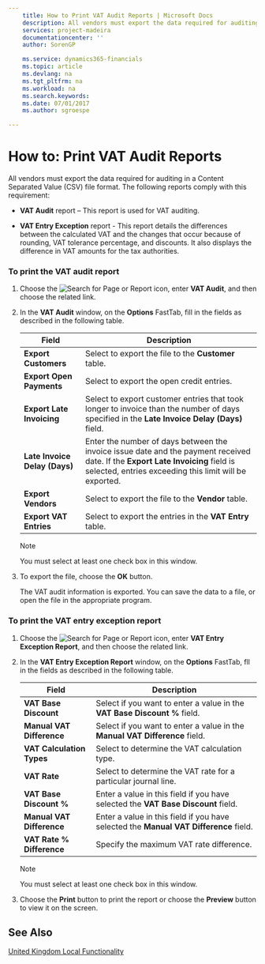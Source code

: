 ```yaml
---
    title: How to Print VAT Audit Reports | Microsoft Docs
    description: All vendors must export the data required for auditing in a Content Separated Value (CSV) file format. The following reports comply with this requirement:
    services: project-madeira
    documentationcenter: ''
    author: SorenGP

    ms.service: dynamics365-financials
    ms.topic: article
    ms.devlang: na
    ms.tgt_pltfrm: na
    ms.workload: na
    ms.search.keywords:
    ms.date: 07/01/2017
    ms.author: sgroespe

---
```

# How to: Print VAT Audit Reports
All vendors must export the data required for auditing in a Content Separated Value (CSV) file format. The following reports comply with this requirement:  

-   **VAT Audit**  report – This report is used for VAT auditing.  

-   **VAT Entry Exception** report - This report details the differences between the calculated VAT and the changes that occur because of rounding, VAT tolerance percentage, and discounts. It also displays the difference in VAT amounts for the tax authorities.  

### To print the VAT audit report  

1.  Choose the ![Search for Page or Report](media/ui-search/search_small.png "Search for Page or Report icon") icon, enter **VAT Audit**, and then choose the related link.  

2.  In the **VAT Audit** window, on the **Options** FastTab, fill in the fields as described in the following table.  

    |Field|Description|  
    |---------------------------------|---------------------------------------|  
    |**Export Customers**|Select to export the file to the **Customer** table.|  
    |**Export Open Payments**|Select to export the open credit entries.|  
    |**Export Late Invoicing**|Select to export customer entries that took longer to invoice than the number of days specified in the **Late Invoice Delay (Days)** field.|  
    |**Late Invoice Delay (Days)**|Enter the number of days between the invoice issue date and the payment received date. If the **Export Late Invoicing** field is selected, entries exceeding this limit will be exported.|  
    |**Export Vendors**|Select to export the file to the **Vendor** table.|  
    |**Export VAT Entries**|Select to export the entries in the **VAT Entry** table.|  

    > [!NOTE]  
    >  You must select at least one check box in this window.  

3.  To export the file, choose the **OK** button.  

     The VAT audit information is exported. You can save the data to a file, or open the file in the appropriate program.  

### To print the VAT entry exception report  

1.  Choose the ![Search for Page or Report](media/ui-search/search_small.png "Search for Page or Report icon") icon, enter **VAT Entry Exception Report**, and then choose the related link.  

2.  In the **VAT Entry Exception Report** window, on the **Options** FastTab, fll in the fields as described in the following table.  

    |Field|Description|  
    |---------------------------------|---------------------------------------|  
    |**VAT Base Discount**|Select if you want to enter a value in the **VAT Base Discount %** field.|  
    |**Manual VAT Difference**|Select if you want to enter a value in the **Manual VAT Difference** field.|  
    |**VAT Calculation Types**|Select to determine the VAT calculation type.|  
    |**VAT Rate**|Select to determine the VAT rate for a particular journal line.|  
    |**VAT Base Discount %**|Enter a value in this field if you have selected the **VAT Base Discount** field.|  
    |**Manual VAT Difference**|Enter a value in this field if you have selected the **Manual VAT Difference** field.|  
    |**VAT Rate % Difference**|Specify the maximum VAT rate difference.|  

    > [!NOTE]  
    >  You must select at least one check box in this window.  

3.  Choose the **Print** button to print the report or choose the **Preview** button to view it on the screen.  

## See Also  
[United Kingdom Local Functionality](united-kingdom-local-functionality.md)
